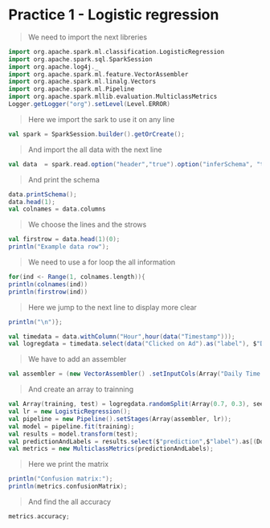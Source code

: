 # Practice 1 - Logistic regression

> We need to import the next libreries
```scala
import org.apache.spark.ml.classification.LogisticRegression
import org.apache.spark.sql.SparkSession
import org.apache.log4j._
import org.apache.spark.ml.feature.VectorAssembler
import org.apache.spark.ml.linalg.Vectors
import org.apache.spark.ml.Pipeline
import org.apache.spark.mllib.evaluation.MulticlassMetrics
Logger.getLogger("org").setLevel(Level.ERROR)
```
> Here we import the sark to use it on any line
```scala
val spark = SparkSession.builder().getOrCreate();
```
> And import the all data with the next line
```scala
val data  = spark.read.option("header","true").option("inferSchema", "true").format("csv").load("advertising.csv");
```
> And print the schema
```scala
data.printSchema();
data.head(1);
val colnames = data.columns
```

> We choose the lines and the strows
```scala
val firstrow = data.head(1)(0);
println("Example data row");
```
> We need to use a for loop the all information
```scala
for(ind <- Range(1, colnames.length)){
println(colnames(ind))
println(firstrow(ind))
```
>  Here we jump to the next line to display more clear
```scala
println("\n")};
```
```scala
val timedata = data.withColumn("Hour",hour(data("Timestamp")));
val logregdata = timedata.select(data("Clicked on Ad").as("label"), $"Daily Time Spent on Site", $"Age", $"Area Income", $"Daily Internet Usage", $"Hour", $"Male");
```
> We have to add an assembler 
```scala
val assembler = (new VectorAssembler() .setInputCols(Array("Daily Time Spent on Site", "Age","Area Income","Daily Internet Usage","Hour","Male").setOutputCol("features"));
```

> And create an array to trainning
```scala
val Array(training, test) = logregdata.randomSplit(Array(0.7, 0.3), seed = 12345);
val lr = new LogisticRegression();
val pipeline = new Pipeline().setStages(Array(assembler, lr));
val model = pipeline.fit(training);
val results = model.transform(test);
val predictionAndLabels = results.select($"prediction",$"label").as[(Double, Double)].rdd;
val metrics = new MulticlassMetrics(predictionAndLabels);
```

> Here we print the matrix
```scala
println("Confusion matrix:");
println(metrics.confusionMatrix);
```
> And find the all accuracy
```scala
metrics.accuracy;
```